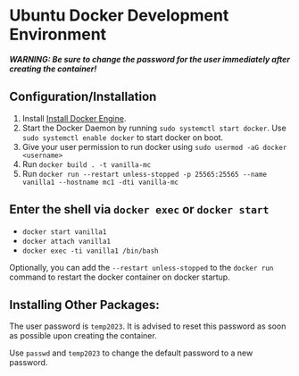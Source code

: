 # Ubuntu Docker Development Environment

**_WARNING: Be sure to change the password for the user immediately after creating the container!_**

## Configuration/Installation

1. Install [Install Docker Engine](https://docs.docker.com/engine/install/).
2. Start the Docker Daemon by running `sudo systemctl start docker`. Use `sudo systemctl enable docker` to start docker on boot.
3. Give your user permission to run docker using `sudo usermod -aG docker <username>`
4. Run `docker build . -t vanilla-mc`
5. Run `docker run --restart unless-stopped -p 25565:25565 --name vanilla1 --hostname mc1 -dti vanilla-mc`

## Enter the shell via `docker exec` or `docker start`

- `docker start vanilla1`
- `docker attach vanilla1`
- `docker exec -ti vanilla1 /bin/bash`

Optionally, you can add the `--restart unless-stopped` to the `docker run` command to restart the docker container on docker startup.

## Installing Other Packages:

The user password is `temp2023`. It is advised to reset this password as soon as possible upon creating the container.

Use `passwd` and `temp2023` to change the default password to a new password.
